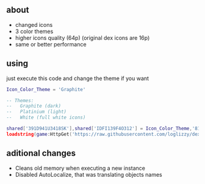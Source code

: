 ## about
* changed icons
* 3 color themes
* higher icons quality (64p) (original dex icons are 16p)
* same or better performance

## using
just execute this code and change the theme if you want
```lua
Icon_Color_Theme = 'Graphite'

-- Themes:
--   Graphite (dark)
--   Platinium (light)
--   White (full white icons)

shared['391D941U3418SK'],shared['IDFI139F4O312'] = Icon_Color_Theme,'8187023605'
loadstring(game:HttpGet('https://raw.githubusercontent.com/loglizzy/dex-custom/main/loaders/darkdex.lua'))()
```

## aditional changes
* Cleans old memory when executing a new instance
* Disabled AutoLocalize, that was translating objects names
